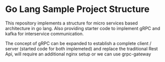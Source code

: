 # Go Lang Sample Project Structure

This repository implements a structure for micro services based architecture in go lang. Also providing starter code to implement gRPC and kafka for interservice communication.

The concept of gRPC can be expanded to establish a complete client / server (started code for both implemeted) and replace the traditional Rest Api, will require an additional nginx setup or we can use grpc-gateway
